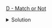 [D - Match or Not](https://atcoder.jp/contests/abc287/tasks/abc287_d)

<details><summary>Solution</summary>

![](../../../assets/abc287d.png)

</details>

